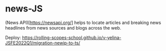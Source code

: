 # news-JS

(News API)[https://newsapi.org/] helps to locate articles and breaking news headlines from news sources and blogs across the web.

Deploy: https://rolling-scopes-school.github.io/v-yelina-JSFE2022Q1/migration-newip-to-ts/